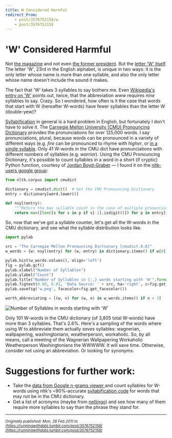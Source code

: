 ```yaml
---
title: W Considered Harmful
redirect_From:
    - post/3576752158/w
    - post/3576752158
---
```

# 'W' Considered Harmful

Not [the magazine](http://www.wmagazine.com) and not even [the former president](https://www.snopes.com/fact-check/someone-set-us-up-the-google-bomb/). But the [letter 'W' itself](http://en.wikipedia.org/wiki/W). The letter 'W', 23rd in the English alphabet, is unique in two ways: it is the only letter whose name is more than one syllable, and also the only letter whose name doesn't include the sound it makes.  

The fact that 'W' takes 3 syllables to say bothers me. Even [Wikipedia's entry on 'W'](http://en.wikipedia.org/wiki/W#Name) points out, twice, that the abbreviation *www* requires *nine* syllables to say. Crazy. So I wondered, how often is it the case that words that start with W (hereafter W-words) have fewer syllables than the letter W (double-yew)?  

[Syllabification](http://en.wikipedia.org/wiki/Syllabification) in general is a hard problem in English, but fortunately I don't have to solve it. The [Carnegie Mellon University (CMU) Pronouncing Dictionary](http://www.speech.cs.cmu.edu/cgi-bin/cmudict) provides the pronunciations for over 125,000 words. I say pronunciations, plural, because words can be pronounced in a variety of different ways (e.g. *fire* can be pronounced to rhyme with *higher*, or [in a single syllable](http://www.learnersdictionary.com/blog.php?action=ViewBlogArticle&amp;ba_id=55). Only 41 W-words in the CMU dict have pronunciations with different numbers of syllables (e.g. *warrior*). Using the CMU Pronouncing Dictionary, it's possible to count syllables in a word in a short (if cryptic) Python function, courtesy of [Jordan Boyd-Graber](http://umiacs.umd.edu/~jbg/) &mdash; I found it on the [nltk-users google group](https://groups.google.com/g/nltk-users/c/mCOh_u7V8_I/m/HsBNcLYM54EJ):  

```python
from nltk.corpus import cmudict 

dictionary = cmudict.dict()  # Get the CMU Pronouncing Dictionary
entry = dictionary[word.lower()]

def nsyl(entry): 
    """Return the max syllable count in the case of multiple pronunciations.""" 
    return max([len([s for s in p if s[-1].isdigit()]) for p in entry])
```

So, now that we've got a syllable counter, let's get all the W-words in the CMU dictionary, and see what the syllable distribution looks like.  

```python
import pylab 

src = "The Carnegie Mellon Pronouncing Dictionary [cmudict.0.6]"
w_words = {w: nsyl(entry) for (w, entry) in dictionary.items() if w[0] == 'w'}

pylab.hist(w_words.values(), align='left')
fig = pylab.gcf()
pylab.xlabel("Number of Syllables")
pylab.ylabel("Count")
pylab.title("Number of Syllables in {:,} words starting with 'W'".format(len(w_words)))
pylab.figtext(0.99, 0.01, 'Data Source: ' + src, ha='right', c=fig.get_edgecolor())
pylab.savefig('w.png', facecolor=fig.get_facecolor())

worth_abbreviating = [(w, n) for (w, n) in w_words.items() if n < 3] 
```

![Number of Syllables in words starting with 'W'](https://user-images.githubusercontent.com/150536/128645465-2edd941b-ba6c-4acc-b2bd-2bd22de928fe.png)

Only 101 W-words in the CMU dictionary (of 3,805 total W-words) have more than 3 syllables. That's 2.6%. Here's a sampling of the words where using W to abbreviate them actually *saves* syllables: wagnerian, wallpapering, washingtonians, weatherperson, workaholic. So, by all means, call a meeting of the Wagnerian Wallpapering Workaholic Weatherperson Washingtonians the WWWWW. It will save time. Otherwise, consider not using an abbreviation. Or looking for synonyms.   

# Suggestions for further work:  
* Take the [data from Google n-grams viewer ](https://storage.googleapis.com/books/ngrams/books/datasetsv3.html) and count syllables for W-words using nltk's ~90%-accurate
[syllabification code](https://github.com/nltk/nltk_contrib/blob/master/nltk_contrib/readability/syllables_en.py) for words that may not be in the CMU dictionary.
* Get a list of acronyms (maybe from [netlingo](http://www.netlingo.com/acronyms.php)) and see how many of them require more syllables to say than the phrase they stand for.

---
*<sub>Originally published: Mon, 28 Feb 2011 to [https://runningwithdata.tumblr.com/post/3576752158](https://runningwithdata.tumblr.com/post/3576752158)</sub>*
